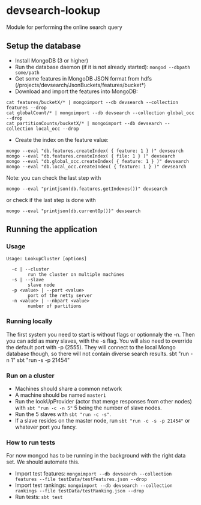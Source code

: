 # devsearch-lookup
Module for performing the online search query

## Setup the database
* Install MongoDB (3 or higher)
* Run the database daemon (if it is not already started):
`mongod --dbpath some/path`
* Get some features in MongoDB JSON format from hdfs (/projects/devsearch/JsonBuckets/features/bucket*)
* Download and import the features into MongoDB:

```
cat features/bucketX/* | mongoimport --db devsearch --collection features --drop
cat globalCount/* | mongoimport --db devsearch --collection global_occ --drop
cat partitionCounts/bucketX/* | mongoimport --db devsearch --collection local_occ --drop
```
* Create the index on the feature value:

```
mongo --eval "db.features.createIndex( { feature: 1 } )" devsearch
mongo --eval "db.features.createIndex( { file: 1 } )" devsearch
mongo --eval "db.global_occ.createIndex( { feature: 1 } )" devsearch
mongo --eval "db.local_occ.createIndex( { feature: 1 } )" devsearch
```

Note: you can check the last step with

`mongo --eval "printjson(db.features.getIndexes())" devsearch`

or check if the last step is done with

`mongo --eval "printjson(db.currentOp())" devsearch`

## Running the application

### Usage
```shell
Usage: LookupCluster [options]

  -c | --cluster
        run the cluster on multiple machines
  -s | --slave
        slave node
  -p <value> | --port <value>
        port of the netty server
  -n <value> | --nbpart <value>
        number of partitions
```


### Running locally

The first system you need to start is without flags or optionnaly the -n.
Then you can add as many slaves, with the -s flag. You will also need to override
the default port with -p (2555). They will connect to the local Mongo database though,
so there will not contain diverse search results.
sbt "run -n 1"
sbt "run -s -p 21454"


### Run on a cluster

* Machines should share a common network
* A machine should be named `master1`
* Run the lookUpProvider (actor that merge responses from other nodes) 
with `sbt "run -c -n 5"` 5 being the number of slave nodes.
* Run the 5 slaves with `sbt "run -c -s"`.
* If a slave resides on the master node, run `sbt "run -c -s -p 21454"`
or whatever port you fancy.


### How to run tests

For now mongod has to be running in the background with the right data set. We should automate this.
* Import test features: `mongoimport --db devsearch --collection features --file testData/testFeatures.json --drop`
* Import test rankings: `mongoimport --db devsearch --collection rankings --file testData/testRanking.json --drop`
* Run tests: `sbt test`
